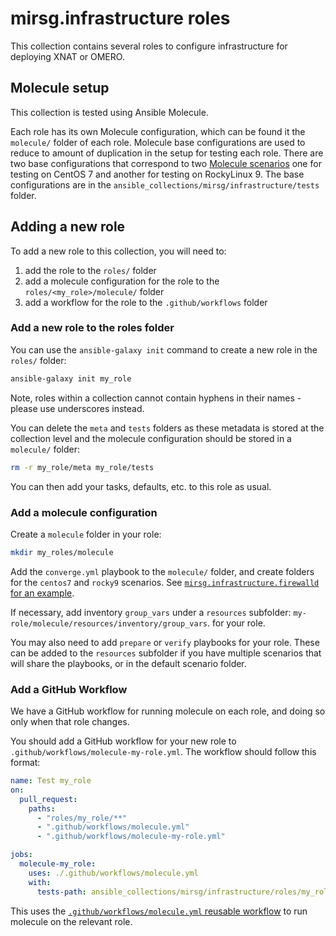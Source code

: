# mirsg.infrastructure roles

This collection contains several roles to configure infrastructure for deploying
XNAT or OMERO.

## Molecule setup

This collection is tested using Ansible Molecule.

Each role has its own Molecule configuration, which can be found it the `molecule/`
folder of each role. Molecule base configurations are used to reduce to amount
of duplication in the setup for testing each role. There are two base configurations
that correspond to two [Molecule
scenarios](https://ansible.readthedocs.io/projects/molecule/getting-started/#molecule-scenarios)
one for testing on CentOS 7 and another for testing on RockyLinux 9. The base configurations
are in the `ansible_collections/mirsg/infrastructure/tests` folder.

## Adding a new role

To add a new role to this collection, you will need to:

1. add the role to the `roles/` folder
2. add a molecule configuration for the role to the `roles/<my_role>/molecule/` folder
3. add a workflow for the role to the `.github/workflows` folder

### Add a new role to the roles folder

You can use the `ansible-galaxy init` command to create a new role in the `roles/` folder:

```bash
ansible-galaxy init my_role
```

Note, roles within a collection cannot contain hyphens in their names - please use underscores
instead.

You can delete the `meta` and `tests` folders as these metadata is stored at the collection level
and the molecule configuration should be stored in a `molecule/` folder:

```bash
rm -r my_role/meta my_role/tests
```

You can then add your tasks, defaults, etc. to this role as usual.

### Add a molecule configuration

Create a `molecule` folder in your role:

```bash
mkdir my_roles/molecule
```

Add the `converge.yml` playbook to the `molecule/` folder,
and create folders for the `centos7` and `rocky9` scenarios. See
[`mirsg.infrastructure.firewalld` for an example](./firewalld/).

If necessary, add inventory `group_vars` under a `resources` subfolder: `my-role/molecule/resources/inventory/group_vars`.
for your role.

You may also need to add `prepare` or
`verify` playbooks for your role. These can be added to the `resources` subfolder if you have multiple scenarios that will share the playbooks, or in the default scenario folder.

### Add a GitHub Workflow

We have a GitHub workflow for running molecule on each role, and doing so
only when that role changes.

You should add a GitHub workflow for your new role to `.github/workflows/molecule-my-role.yml`.
The workflow should follow this format:

```yaml
name: Test my_role
on:
  pull_request:
    paths:
      - "roles/my_role/**"
      - ".github/workflows/molecule.yml"
      - ".github/workflows/molecule-my-role.yml"

jobs:
  molecule-my_role:
    uses: ./.github/workflows/molecule.yml
    with:
      tests-path: ansible_collections/mirsg/infrastructure/roles/my_role
```

This uses the [`.github/workflows/molecule.yml` reusable workflow](.github/workflows/molecule.yml) to run
molecule on the relevant role.
